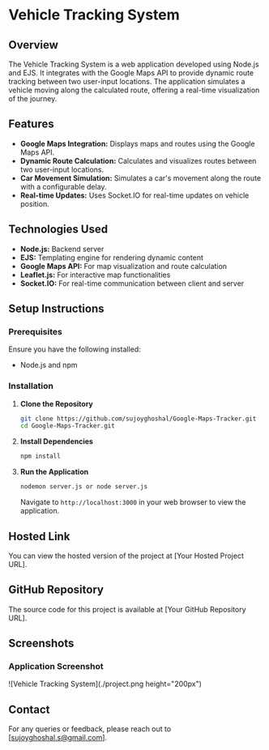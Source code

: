 # Vehicle Tracking System

## Overview

The Vehicle Tracking System is a web application developed using Node.js and EJS. It integrates with the Google Maps API to provide dynamic route tracking between two user-input locations. The application simulates a vehicle moving along the calculated route, offering a real-time visualization of the journey.

## Features

- **Google Maps Integration:** Displays maps and routes using the Google Maps API.
- **Dynamic Route Calculation:** Calculates and visualizes routes between two user-input locations.
- **Car Movement Simulation:** Simulates a car's movement along the route with a configurable delay.
- **Real-time Updates:** Uses Socket.IO for real-time updates on vehicle position.

## Technologies Used

- **Node.js:** Backend server
- **EJS:** Templating engine for rendering dynamic content
- **Google Maps API:** For map visualization and route calculation
- **Leaflet.js:** For interactive map functionalities
- **Socket.IO:** For real-time communication between client and server

## Setup Instructions

### Prerequisites

Ensure you have the following installed:
- Node.js and npm

### Installation

1. **Clone the Repository**

    ```bash
    git clone https://github.com/sujoyghoshal/Google-Maps-Tracker.git
    cd Google-Maps-Tracker.git
    ```

2. **Install Dependencies**

    ```bash
    npm install
    ```

3. **Run the Application**

    ```bash
    nodemon server.js or node server.js
    ```

    Navigate to `http://localhost:3000` in your web browser to view the application.

## Hosted Link

You can view the hosted version of the project at [Your Hosted Project URL].

## GitHub Repository

The source code for this project is available at [Your GitHub Repository URL].

## Screenshots

### Application Screenshot

![Vehicle Tracking System](./project.png height="200px")

## Contact

For any queries or feedback, please reach out to [sujoyghoshal.s@gmail.com].
